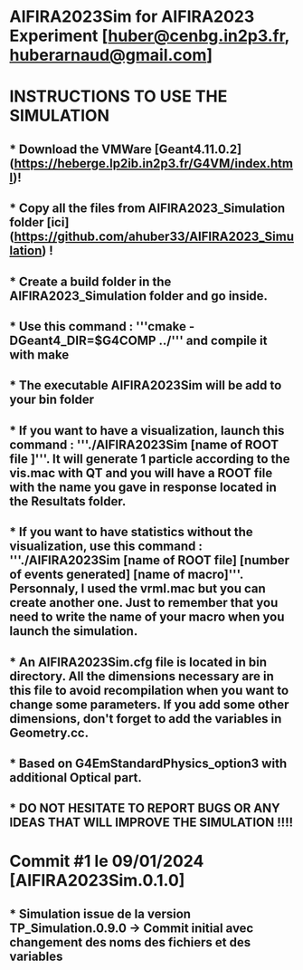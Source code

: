 # AIFIRA2023Sim for AIFIRA2023 Experiment [huber@cenbg.in2p3.fr, huberarnaud@gmail.com]

# INSTRUCTIONS TO USE THE SIMULATION
## * Download the VMWare [Geant4.11.0.2] (https://heberge.lp2ib.in2p3.fr/G4VM/index.html)!
## * Copy all the files from AIFIRA2023_Simulation folder [ici] (https://github.com/ahuber33/AIFIRA2023_Simulation) !
## * Create a build folder in the AIFIRA2023_Simulation folder and go inside.
## * Use this command : '''cmake -DGeant4_DIR=$G4COMP ../''' and compile it with make
## * The executable AIFIRA2023Sim will be add to your bin folder
## * If you want to have a visualization, launch this command : '''./AIFIRA2023Sim [name of ROOT file ]'''. It will generate 1 particle according to the vis.mac with QT and you will have a ROOT file with the name you gave in response located in the Resultats folder.
## * If you want to have statistics without the visualization, use this command : '''./AIFIRA2023Sim [name of ROOT file] [number of events generated] [name of macro]'''. Personnaly, I used the vrml.mac but you can create another one. Just to remember that you need to write the name of your macro when you launch the simulation.
## * An AIFIRA2023Sim.cfg file is located in bin directory. All the dimensions necessary are in this file to avoid recompilation when you want to change some parameters. If you add some other dimensions, don't forget to add the variables in Geometry.cc.
## * Based on G4EmStandardPhysics_option3 with additional Optical part.
## * DO NOT HESITATE TO REPORT BUGS OR ANY IDEAS THAT WILL IMPROVE THE SIMULATION !!!!


# Commit #1 le 09/01/2024 [AIFIRA2023Sim.0.1.0]
## * Simulation issue de la version TP_Simulation.0.9.0 -> Commit initial avec changement des noms des fichiers et des variables
